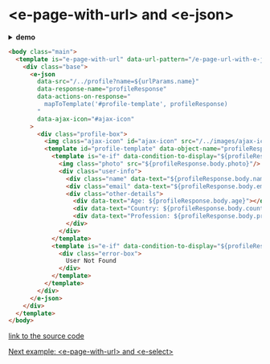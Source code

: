 # &lt;e-page-with-url&gt; and &lt;e-json&gt;

<details><summary><b>demo</b></summary>

<a href="http://www.youtube.com/watch?feature=player_embedded&v=DXOgaIR_d_g" target="_blank">
	<img class="youtube-video" src="http://img.youtube.com/vi/DXOgaIR_d_g/0.jpg" width="450" border="10" />
</a>
  
</details>

```html
<body class="main">
  <template is="e-page-with-url" data-url-pattern="/e-page-url-with-e-json.html?{name}">
    <div class="base">
      <e-json
        data-src="/../profile?name=${urlParams.name}"
        data-response-name="profileResponse"
        data-actions-on-response="
          mapToTemplate('#profile-template', profileResponse)
        "
        data-ajax-icon="#ajax-icon"
      >
        <div class="profile-box">
          <img class="ajax-icon" id="ajax-icon" src="/../images/ajax-icon.svg"/>
          <template id="profile-template" data-object-name="profileResponse">
            <template is="e-if" data-condition-to-display="${profileResponse.statusCode === 200}">
              <img class="photo" src="${profileResponse.body.photo}"/>
              <div class="user-info">
                <div class="name" data-text="${profileResponse.body.name}"></div>
                <div class="email" data-text="${profileResponse.body.email}"></div>
                <div class="other-details">
                  <div data-text="Age: ${profileResponse.body.age}"></div>
                  <div data-text="Country: ${profileResponse.body.country}"></div>
                  <div data-text="Profession: ${profileResponse.body.profession}"></div>
                </div>
              </div>
            </template>
            <template is="e-if" data-condition-to-display="${profileResponse.statusCode === 404}">
              <div class="error-box">
                User Not Found
              </div>
            </template>
          </template>
        </div>
      </e-json>
    </div> 
  </template>
</body>
```
[link to the source code](https://github.com/Guseyn/EHTML/blob/master/examples/static/html/e-page-with-url-and-e-json.html)

[Next example: &lt;e-page-with-url&gt; and &lt;e-select&gt;](/html/examples/e-page-with-url-and-e-select.html)
